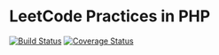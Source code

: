 # LeetCode Practices in PHP

<a href="https://travis-ci.org/ansonli/leetcode-practices-in-php"><img src="https://travis-ci.org/ansonli/leetcode-practices-in-php.svg" alt="Build Status"></a>
<a href='https://coveralls.io/github/ansonli/leetcode-practices-in-php'><img src='https://coveralls.io/repos/github/ansonli/leetcode-practices-in-php/badge.svg' alt='Coverage Status' /></a>
